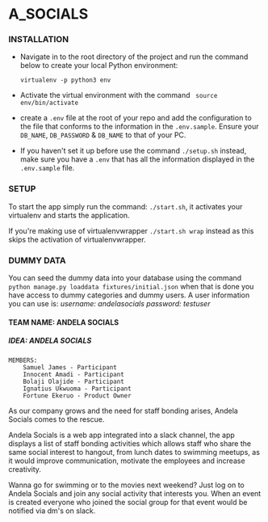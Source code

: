 # A_SOCIALS

### INSTALLATION
- Navigate in to the root directory of the project and run the command below to create your local Python environment:

  `virtualenv -p python3 env`

- Activate the virtual environment with the command
    ` source env/bin/activate`

- create a `.env` file at the root of your repo and add the configuration to the file that conforms to the information in the `.env.sample`. Ensure your `DB_NAME`, `DB_PASSWORD` & `DB_NAME` to that of your PC.

- If you haven't set it up before use the command `./setup.sh` instead, make sure you have a `.env` that has all the information displayed in the `.env.sample` file.

### SETUP
To start the app simply run the command: `./start.sh`, it activates your virtualenv and starts the application.

If you're making use of virtualenvwrapper `./start.sh wrap` instead as this skips the activation of virtualenvwrapper.

### DUMMY DATA
You can seed the dummy data into your database using the command `python manage.py loaddata fixtures/initial.json` when that is done you have access to dummy categories and dummy users. A user information you can use is:
*username:* _andelasocials_
*password:* _testuser_



#### TEAM NAME: ANDELA SOCIALS
##### IDEA: ANDELA SOCIALS
```
MEMBERS:
	Samuel James - Participant
	Innocent Amadi - Participant
	Bolaji Olajide - Participant
	Ignatius Ukwuoma - Participant
	Fortune Ekeruo - Product Owner
  ```


As our company grows and the need for staff bonding arises, Andela Socials comes to the rescue.

Andela Socials is a web app integrated into a slack channel, the app displays  a list of staff bonding activities which allows staff who share the same social interest to hangout, from lunch dates to swimming meetups, as it would improve communication, motivate the employees and increase creativity.

Wanna go for swimming or to the movies next weekend? Just log on to Andela Socials  and join any social activity that interests you. When an event is created everyone who joined the social group for that event would be notified via dm's on slack.
